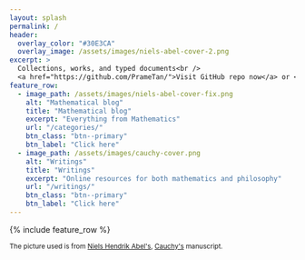 ```yaml
---
layout: splash
permalink: /
header:
  overlay_color: "#30E3CA"
  overlay_image: /assets/images/niels-abel-cover-2.png
excerpt: >
  Collections, works, and typed documents<br />
  <a href="https://github.com/PrameTan/">Visit GitHub repo now</a> or <a href="https://prametan.github.io/resources">Writings</a>
feature_row:
  - image_path: /assets/images/niels-abel-cover-fix.png
    alt: "Mathematical blog"
    title: "Mathematical blog"
    excerpt: "Everything from Mathematics"
    url: "/categories/"
    btn_class: "btn--primary"
    btn_label: "Click here" 
  - image_path: /assets/images/cauchy-cover.png
    alt: "Writings"
    title: "Writings"
    excerpt: "Online resources for both mathematics and philosophy"
    url: "/writings/"
    btn_class: "btn--primary"
    btn_label: "Click here" 
---
```


{% include feature_row %}

<small>The picture used is from [Niels Hendrik Abel's](https://www.abelprize.no/nedlastning/verker/abel_handskrift3_opt.pdf), [Cauchy's](http://dla.library.upenn.edu/dla/medren/pageturn.html?id=MEDREN_9958856333503681&rotation=0&size=0&currentpage=2) manuscript.</small>